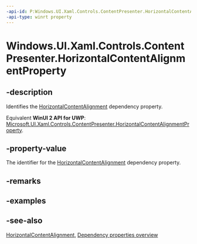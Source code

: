 ```yaml
---
-api-id: P:Windows.UI.Xaml.Controls.ContentPresenter.HorizontalContentAlignmentProperty
-api-type: winrt property
---
```


<!-- Property syntax
public Windows.UI.Xaml.DependencyProperty HorizontalContentAlignmentProperty { get; }
-->

# Windows.UI.Xaml.Controls.ContentPresenter.HorizontalContentAlignmentProperty

## -description
Identifies the [HorizontalContentAlignment](contentpresenter_horizontalcontentalignment.md) dependency property.

Equivalent **WinUI 2 API for UWP**: [Microsoft.UI.Xaml.Controls.ContentPresenter.HorizontalContentAlignmentProperty](/windows/winui/api/microsoft.ui.xaml.controls.contentpresenter.horizontalcontentalignmentproperty).

## -property-value
The identifier for the [HorizontalContentAlignment](contentpresenter_horizontalcontentalignment.md) dependency property.

## -remarks

## -examples

## -see-also
[HorizontalContentAlignment](contentpresenter_horizontalcontentalignment.md), [Dependency properties overview](/windows/uwp/xaml-platform/dependency-properties-overview)
